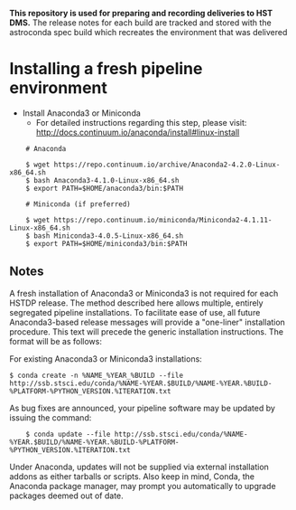 **This repository is used for preparing and recording deliveries to HST DMS.**
The release notes for each build are tracked and stored with the astroconda spec build which recreates the environment that was delivered


Installing a fresh pipeline environment 
=======================================

- Install Anaconda3 or Miniconda
    - For detailed instructions regarding this step, please visit:  http://docs.continuum.io/anaconda/install#linux-install
``` 
    # Anaconda

    $ wget https://repo.continuum.io/archive/Anaconda2-4.2.0-Linux-x86_64.sh
    $ bash Anaconda3-4.1.0-Linux-x86_64.sh
    $ export PATH=$HOME/anaconda3/bin:$PATH

    # Miniconda (if preferred)

    $ wget https://repo.continuum.io/miniconda/Miniconda2-4.1.11-Linux-x86_64.sh
    $ bash Miniconda3-4.0.5-Linux-x86_64.sh
    $ export PATH=$HOME/miniconda3/bin:$PATH
```
Notes
-----
A fresh installation of Anaconda3 or Miniconda3 is not required for each HSTDP release. The method described here allows multiple, entirely segregated pipeline installations. To facilitate ease of use, all future Anaconda3-based release messages will provide a "one-liner" installation procedure. This text will precede the generic installation instructions. The format will be as follows:

For existing Anaconda3 or Miniconda3 installations:
```
$ conda create -n %NAME_%YEAR_%BUILD --file http://ssb.stsci.edu/conda/%NAME-%YEAR.$BUILD/%NAME-%YEAR.%BUILD-%PLATFORM-%PYTHON_VERSION.%ITERATION.txt
```
As bug fixes are announced, your pipeline software may be updated by issuing the command:
```
    $ conda update --file http://ssb.stsci.edu/conda/%NAME-%YEAR.$BUILD/%NAME-%YEAR.%BUILD-%PLATFORM-%PYTHON_VERSION.%ITERATION.txt 
```

Under Anaconda, updates will not be supplied via external installation addons as either tarballs or scripts. Also keep in mind, Conda, the Anaconda package manager, may prompt you automatically to upgrade packages deemed out of date.

